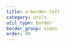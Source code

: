 ```yaml
---
title: s-border-left
category: utils
util_type: border
border_group: sides
order: 99
---
```

<span class="s-border-left"></span>